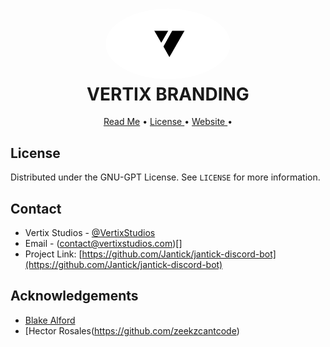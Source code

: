 <h1 align="center" style="position: relative;">
    <img width="200" style="border-radius: 50%;" src="./Transparent/vertix-transparent-large.png"/><br>
    VERTIX BRANDING
</h1>

<p align="center">
    <a href="https://github.com/VertixStudiosOfficial/Branding/blob/main/README.md">Read Me</a> •
    <a href="https://github.com/VertixStudiosOfficial/Branding/blob/main/LICENSE"> License </a>•
    <a href="https://vertixstudios.com"> Website </a> •
</p>

## License

Distributed under the GNU-GPT License. See `LICENSE` for more information.


## Contact

- Vertix Studios - [@VertixStudios](https://twitter.com/vertixstudios)  
- Email - (contact@vertixstudios.com)[]
- Project Link: [https://github.com/Jantick/jantick-discord-bot](https://github.com/Jantick/jantick-discord-bot)



<!-- ACKNOWLEDGEMENTS -->
## Acknowledgements

* [Blake Alford](https://github.com/blakealford)
* [Hector Rosales(https://github.com/zeekzcantcode)
